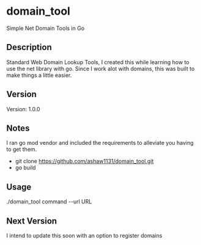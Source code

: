 # domain_tool
Simple Net Domain Tools in Go

## Description
Standard Web Domain Lookup Tools, I created this while learning how to use the net library with go.
Since I work alot with domains, this was built to make things a little easier.

## Version
Version: 1.0.0

## Notes
I ran go mod vendor and included the requirements to alleviate you having to get them.
 - git clone https://github.com/ashaw1131/domain_tool.git
 - go build

## Usage
./domain_tool command --url URL

## Next Version
I intend to update this soon with an option to register domains
